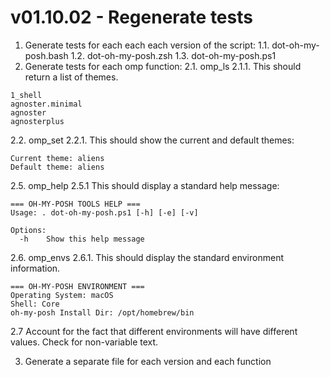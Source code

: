 # v01.10.02 - Regenerate tests


1. Generate tests for each each each version of the script:
  1.1. dot-oh-my-posh.bash
  1.2. dot-oh-my-posh.zsh
  1.3. dot-oh-my-posh.ps1
2. Generate tests for each omp function:
  2.1. omp_ls
    2.1.1. This should return a list of themes.
```
1_shell
agnoster.minimal
agnoster
agnosterplus
````
  2.2. omp_set
    2.2.1. This should show the current and default themes:
```
Current theme: aliens
Default theme: aliens
```
  2.5. omp_help
    2.5.1 This should display a standard help message:

```
=== OH-MY-POSH TOOLS HELP ===
Usage: . dot-oh-my-posh.ps1 [-h] [-e] [-v]

Options:
  -h    Show this help message
```
  2.6. omp_envs
    2.6.1. This should display the standard environment information.
```
=== OH-MY-POSH ENVIRONMENT ===
Operating System: macOS
Shell: Core
oh-my-posh Install Dir: /opt/homebrew/bin
```
  2.7 Account for the fact that different environments will have different values. Check for non-variable text.

3. Generate a separate file for each version and each function
